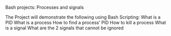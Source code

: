 Bash projects:  Processes and signals

The Project will demonstrate the following using Bash Scripting:
What is a PID
What is a process
How to find a process’ PID
How to kill a process
What is a signal
What are the 2 signals that cannot be ignored 
